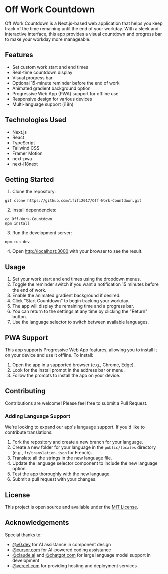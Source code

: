 # Off Work Countdown

Off Work Countdown is a Next.js-based web application that helps you keep track of the time remaining until the end of your workday. With a sleek and interactive interface, this app provides a visual countdown and progress bar to make your workday more manageable.

## Features

- Set custom work start and end times
- Real-time countdown display
- Visual progress bar
- Optional 15-minute reminder before the end of work
- Animated gradient background option
- Progressive Web App (PWA) support for offline use
- Responsive design for various devices
- Multi-language support (i18n)

## Technologies Used

- Next.js
- React
- TypeScript
- Tailwind CSS
- Framer Motion
- next-pwa
- next-i18next

## Getting Started

1. Clone the repository:
```
git clone https://github.com/ififi2017/Off-Work-Countdown.git
```

2. Install dependencies:
```
cd Off-Work-Countdown
npm install
```

3. Run the development server:
```
npm run dev
```

4. Open [http://localhost:3000](http://localhost:3000) with your browser to see the result.

## Usage

1. Set your work start and end times using the dropdown menus.
2. Toggle the reminder switch if you want a notification 15 minutes before the end of work.
3. Enable the animated gradient background if desired.
4. Click "Start Countdown" to begin tracking your workday.
5. The app will display the remaining time and a progress bar.
6. You can return to the settings at any time by clicking the "Return" button.
7. Use the language selector to switch between available languages.

## PWA Support

This app supports Progressive Web App features, allowing you to install it on your device and use it offline. To install:

1. Open the app in a supported browser (e.g., Chrome, Edge).
2. Look for the install prompt in the address bar or menu.
3. Follow the prompts to install the app on your device.

## Contributing

Contributions are welcome! Please feel free to submit a Pull Request.

### Adding Language Support

We're looking to expand our app's language support. If you'd like to contribute translations:

1. Fork the repository and create a new branch for your language.
2. Create a new folder for your language in the `public/locales` directory (e.g., `fr/translation.json` for French).
3. Translate all the strings in the new language file.
4. Update the language selector component to include the new language option.
5. Test the app thoroughly with the new language.
6. Submit a pull request with your changes.

## License

This project is open source and available under the [MIT License](LICENSE).

## Acknowledgements

Special thanks to:
- [@v0.dev](https://v0.dev/) for AI assistance in component design
- [@cursor.com](https://www.cursor.com/) for AI-powered coding assistance
- [@claude.ai](https://claude.ai/chats) and [@chatgpt.com](https://chatgpt.com/) for large language model support in development
- [@vercel.com](https://vercel.com/) for providing hosting and deployment services
